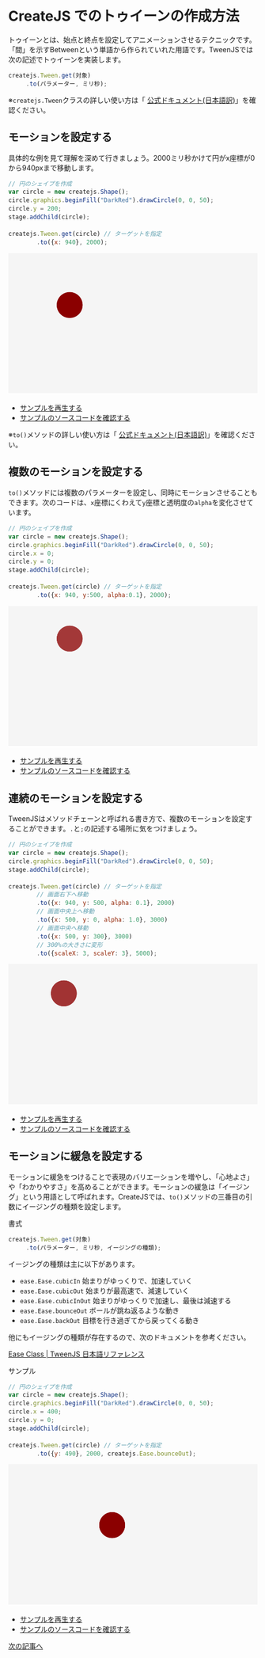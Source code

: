 # CreateJS でのトゥイーンの作成方法

トゥイーンとは、始点と終点を設定してアニメーションさせるテクニックです。「間」を示すBetweenという単語から作られていれた用語です。TweenJSでは次の記述でトゥイーンを実装します。

```js
createjs.Tween.get(対象)
     .to(パラメーター, ミリ秒);
```

※`createjs.Tween`クラスの詳しい使い方は「 [公式ドキュメント(日本語訳)](http://createjs.sub.jp/ja/TweenJS/reference/classes/Tween.html)」を確認ください。

## モーションを設定する

具体的な例を見て理解を深めて行きましょう。2000ミリ秒かけて円がx座標が0から940pxまで移動します。

```js
// 円のシェイプを作成
var circle = new createjs.Shape();
circle.graphics.beginFill("DarkRed").drawCircle(0, 0, 50);
circle.y = 200;
stage.addChild(circle);

createjs.Tween.get(circle) // ターゲットを指定
		.to({x: 940}, 2000);
```


![](../imgs/tween_basic.html.png)

- [サンプルを再生する](https://ics-creative.github.io/tutorial-createjs/samples/tween_basic.html)
- [サンプルのソースコードを確認する](../samples/tween_basic.html)

※`to()`メソッドの詳しい使い方は「 [公式ドキュメント(日本語訳)](http://createjs.sub.jp/ja/TweenJS/reference/classes/Tween.html#method_to)」を確認ください。


## 複数のモーションを設定する

`to()`メソッドには複数のパラメーターを設定し、同時にモーションさせることもできます。次のコードは、`x`座標にくわえて`y`座標と透明度の`alpha`を変化させています。

```js
// 円のシェイプを作成
var circle = new createjs.Shape();
circle.graphics.beginFill("DarkRed").drawCircle(0, 0, 50);
circle.x = 0;
circle.y = 0;
stage.addChild(circle);

createjs.Tween.get(circle) // ターゲットを指定
		.to({x: 940, y:500, alpha:0.1}, 2000);
```

![](../imgs/tween_multi.html.png)

- [サンプルを再生する](https://ics-creative.github.io/tutorial-createjs/samples/tween_multi.html)
- [サンプルのソースコードを確認する](../samples/tween_multi.html)


## 連続のモーションを設定する

TweenJSはメソッドチェーンと呼ばれる書き方で、複数のモーションを設定することができます。`.`と`;`の記述する場所に気をつけましょう。

```js
// 円のシェイプを作成
var circle = new createjs.Shape();
circle.graphics.beginFill("DarkRed").drawCircle(0, 0, 50);
stage.addChild(circle);

createjs.Tween.get(circle) // ターゲットを指定
		// 画面右下へ移動
		.to({x: 940, y: 500, alpha: 0.1}, 2000)
		// 画面中央上へ移動
		.to({x: 500, y: 0, alpha: 1.0}, 3000)
		// 画面中央へ移動
		.to({x: 500, y: 300}, 3000)
		// 300%の大きさに変形
		.to({scaleX: 3, scaleY: 3}, 5000);
```

![](../imgs/tween_chain.html.png)

- [サンプルを再生する](https://ics-creative.github.io/tutorial-createjs/samples/tween_chain.html)
- [サンプルのソースコードを確認する](../samples/tween_chain.html)


## モーションに緩急を設定する

モーションに緩急をつけることで表現のバリエーションを増やし、「心地よさ」や「わかりやすさ」を高めることができます。モーションの緩急は「イージング」という用語として呼ばれます。CreateJSでは、`to()`メソッドの三番目の引数にイージングの種類を設定します。

書式

```js
createjs.Tween.get(対象)
     .to(パラメーター, ミリ秒, イージングの種類);
```

イージングの種類は主に以下があります。

- `ease.Ease.cubicIn` 始まりがゆっくりで、加速していく
- `ease.Ease.cubicOut` 始まりが最高速で、減速していく
- `ease.Ease.cubicInOut` 始まりがゆっくりで加速し、最後は減速する
- `ease.Ease.bounceOut` ボールが跳ね返るような動き
- `ease.Ease.backOut` 目標を行き過ぎてから戻ってくる動き

他にもイージングの種類が存在するので、次のドキュメントを参考ください。

[Ease Class | TweenJS 日本語リファレンス](http://createjs.sub.jp/ja/TweenJS/reference/classes/Ease.html#methods)

サンプル

```js
// 円のシェイプを作成
var circle = new createjs.Shape();
circle.graphics.beginFill("DarkRed").drawCircle(0, 0, 50);
circle.x = 400;
circle.y = 0;
stage.addChild(circle);

createjs.Tween.get(circle) // ターゲットを指定
		.to({y: 490}, 2000, createjs.Ease.bounceOut);
```

![](../imgs/tween_ease.html.png)

- [サンプルを再生する](https://ics-creative.github.io/tutorial-createjs/samples/tween_ease.html)
- [サンプルのソースコードを確認する](../samples/tween_ease.html)

[次の記事へ](mouse_xy.md)
